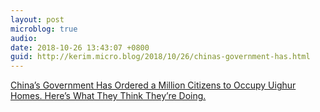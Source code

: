 ```yaml
---
layout: post
microblog: true
audio: 
date: 2018-10-26 13:43:07 +0800
guid: http://kerim.micro.blog/2018/10/26/chinas-government-has.html
---
```

[China’s Government Has Ordered a Million Citizens to Occupy Uighur Homes. Here’s What They Think They’re Doing.](http://www.chinafile.com/reporting-opinion/postcard/million-citizens-occupy-uighur-homes-xinjiang)
